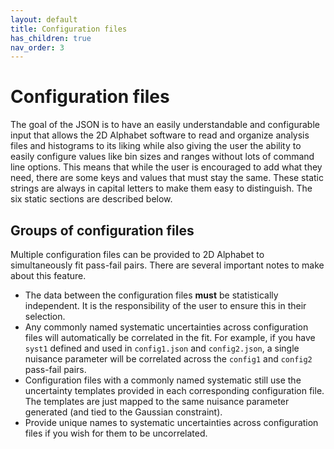 ```yaml
---
layout: default
title: Configuration files
has_children: true
nav_order: 3
---
```


# Configuration files

The goal of the JSON is to have an easily understandable and configurable input
that allows the
2D Alphabet software to read and organize analysis files and histograms to its
liking while also giving the user the ability to easily configure values like
bin sizes and ranges without lots of command line options. This means that while
the user is encouraged to add what they need, there are some keys and values
that must stay the same. These static strings are always in capital letters
to make them easy to distinguish. The six static sections are described below.

## Groups of configuration files

Multiple configuration files can be provided to 2D Alphabet to simultaneously
fit pass-fail pairs. There are several important notes to make about
this feature.

* The data between the configuration files **must** be statistically independent.
  It is the responsibility of the user to ensure this in their selection.
* Any commonly named systematic uncertainties across configuration files will
  automatically be correlated in the fit. For example, if you have `syst1`
  defined and used in `config1.json` and `config2.json`, a single nuisance parameter
  will be correlated across the `config1` and `config2` pass-fail pairs.
* Configuration files with a commonly named systematic still use the uncertainty
  templates provided in each corresponding configuration file. The templates
  are just mapped to the same nuisance  parameter generated (and tied to the Gaussian constraint).
* Provide unique names to systematic uncertainties across configuration files
  if you wish for them to be uncorrelated.